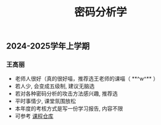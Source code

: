 ﻿---
title: 密码分析学
---


## 2024-2025学年上学期

### 王高丽

- 老师人很好（真的很好喵，推荐选王老师的课喵（ \*\*\^w\^\*\* ）
- 若人少, 会变成五级制, 建议无脑选
- 若对各种密码分析的攻击方法感兴趣, 推荐选
- 平时事情少, 课堂氛围放松
- 本年度的考核方式是写一份学习报告, 内容不限
- 可参考 [课程仓库](https://github.com/KirisameVanilla/Cryptanalysis_of_cryptography.git)
